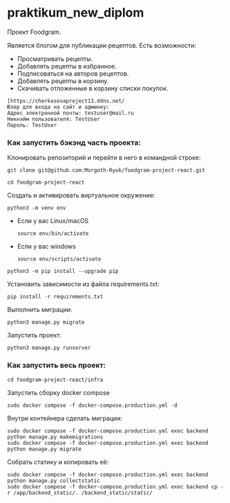 # praktikum_new_diplom
Проект Foodgram.

Является блогом для публикации рецептов.
Есть возможности:
* Просматривать рецепты.
* Добавлять рецепты в избранное.
* Подписоваться на авторов рецептов.
* Добавлять рецепты в корзину.
* Скачивать отложенные в корзину списки покупок.

```
[https://cherkasovaproject13.ddns.net/
Юзер для входа на сайт и админку:
Адрес электронной почты: testuser@mail.ru
Никнэйм пользователя: TestUser
Пароль: TestUser
```

### Как запустить бэкэнд часть проекта:

Клонировать репозиторий и перейти в него в командной строке:

```
git clone git@github.com:Morgoth-Ryuk/foodgram-project-react.git
```

```
cd foodgram-project-react
```

Cоздать и активировать виртуальное окружение:

```
python3 -m venv env
```

* Если у вас Linux/macOS

    ```
    source env/bin/activate
    ```

* Если у вас windows

    ```
    source env/scripts/activate
    ```

```
python3 -m pip install --upgrade pip
```

Установить зависимости из файла requirements.txt:

```
pip install -r requirements.txt
```

Выполнить миграции:

```
python3 manage.py migrate
```

Запустить проект:

```
python3 manage.py runserver
```

### Как запустить весь проект:

```
cd foodgram-project-react/infra
```

Запустить сборку docker compose
```
sudo docker compose -f docker-compose.production.yml -d
```

Внутри контейнера сделать миграции:
```
sudo docker compose -f docker-compose.production.yml exec backend python manage.py makemigrations
sudo docker compose -f docker-compose.production.yml exec backend python manage.py migrate

```

Собрать статику и копировать её:
```
sudo docker compose -f docker-compose.production.yml exec backend python manage.py collectstatic
sudo docker compose -f docker-compose.production.yml exec backend cp -r /app/backend_static/. /backend_static/static/ 
```
